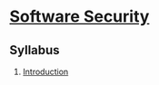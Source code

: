 # [Software Security](https://fenix.ciencias.ulisboa.pt/degrees/engenharia-informatica-564500436615277/disciplina-curricular/846155801952557)

## Syllabus
1. [Introduction](./1-Introduction)